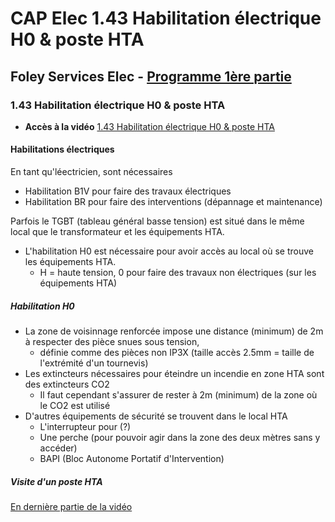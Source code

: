 # CAP Elec 1.43 Habilitation électrique H0 & poste HTA
## Foley Services Elec - [Programme 1ère partie](../1ere_partie/README.md)

### 1.43 Habilitation électrique H0 & poste HTA

- **Accès à la vidéo** [1.43 Habilitation électrique H0 & poste HTA](https://youtu.be/CfZVZvTpzMs)

#### Habilitations électriques

En tant qu'léectricien, sont nécessaires

- Habilitation B1V pour faire des travaux électriques
- Habilitation BR pour faire des interventions (dépannage et maintenance)

Parfois le TGBT (tableau général basse tension) est situé dans le même local que le transformateur et les équipements HTA.

- L'habilitation H0 est nécessaire pour avoir accès au local où se trouve les équipements HTA.
  - H = haute tension, 0 pour faire des travaux non électriques (sur les équipements HTA)

##### Habilitation H0

- La zone de voisinnage renforcée impose une distance (minimum) de 2m à respecter des pièce snues sous tension,
  - définie comme des pièces non IP3X (taille accès 2.5mm = taille de l'extrémité d'un tournevis)
- Les extincteurs nécessaires pour éteindre un incendie en zone HTA sont des extincteurs CO2
  - Il faut cependant s'assurer de rester à 2m (minimum) de la zone où le CO2 est utilisé
- D'autres équipements de sécurité se trouvent dans le local HTA
  - L'interrupteur pour (?)
  - Une perche (pour pouvoir agir dans la zone des deux mètres sans y accéder)
  - BAPI (Bloc Autonome Portatif d'Intervention)

##### Visite d'un poste HTA

[En dernière partie de la vidéo](https://www.youtube.com/watch?v=CfZVZvTpzMs&t=13m13s)